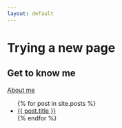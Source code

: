 ```yaml
---
layout: default
---
```


# Trying a new page

## Get to know me

[About me](./about.md)

<ul>
{% for post in site.posts %}
  <li>
    <a href="{{ post.url }}">{{ post.title }}</a>
  </li>
{% endfor %}
</ul>
